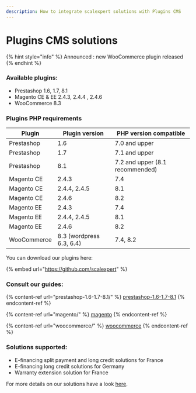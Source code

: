 ```yaml
---
description: How to integrate scalexpert solutions with Plugins CMS
---
```


# Plugins CMS solutions

{% hint style="info" %}
Announced : new WooCommerce plugin released
{% endhint %}

### Available plugins:

* Prestashop 1.6, 1.7, 8.1
* Magento CE & EE 2.4.3, 2.4.4 , 2.4.6
* WooCommerce 8.3

### Plugins PHP requirements

| Plugin      | Plugin version           | PHP version compatible          |
| ----------- | ------------------------ | ------------------------------- |
| Prestashop  | 1.6                      | 7.0 and upper                   |
| Prestashop  | 1.7                      | 7.1 and upper                   |
| Prestashop  | 8.1                      | 7.2 and upper (8.1 recommended) |
| Magento CE  | 2.4.3                    | 7.4                             |
| Magento CE  | 2.4.4, 2.4.5             | 8.1                             |
| Magento CE  | 2.4.6                    | 8.2                             |
| Magento EE  | 2.4.3                    | 7.4                             |
| Magento EE  | 2.4.4, 2.4.5             | 8.1                             |
| Magento EE  | 2.4.6                    | 8.2                             |
| WooCommerce | 8.3 (wordpress 6.3, 6.4) | 7.4, 8.2                        |

You can download our plugins here:

{% embed url="https://github.com/scalexpert" %}

### Consult our guides:

{% content-ref url="prestashop-1.6-1.7-8.1/" %}
[prestashop-1.6-1.7-8.1](prestashop-1.6-1.7-8.1/)
{% endcontent-ref %}

{% content-ref url="magento/" %}
[magento](magento/)
{% endcontent-ref %}

{% content-ref url="woocommerce/" %}
[woocommerce](woocommerce/)
{% endcontent-ref %}

### Solutions supported:

* E-financing split payment and long credit solutions for France
* E-financing long credit solutions for Germany
* Warranty extension solution for France

For more details on our solutions have a look [here](broken-reference).
